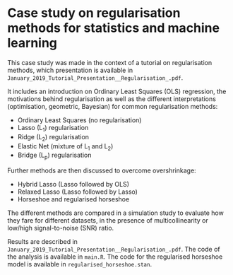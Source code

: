 # Case study on regularisation methods for statistics and machine learning

This case study was made in the context of a tutorial on regularisation methods, which presentation is available in `January_2019_Tutorial_Presentation__Regularisation_.pdf`.

It includes an introduction on Ordinary Least Squares (OLS) regression, the motivations behind regularisation as well as the different interpretations (optimisation, geometric, Bayesian) for common regularisation methods:
- Ordinary Least Squares (no regularisation)
- Lasso (L<sub>1</sub>) regularisation
- Ridge (L<sub>2</sub>) regularisation
- Elastic Net (mixture of L<sub>1</sub> and L<sub>2</sub>)
- Bridge (L<sub>p</sub>) regularisation

Further methods are then discussed to overcome overshrinkage:
- Hybrid Lasso (Lasso followed by OLS)
- Relaxed Lasso (Lasso followed by Lasso)
- Horseshoe and regularised horseshoe

The different methods are compared in a simulation study to evaluate how they fare for different datasets, in the presence of multicollinearity or low/high signal-to-noise (SNR) ratio.

Results are described in `January_2019_Tutorial_Presentation__Regularisation_.pdf`.
The code of the analysis is available in `main.R`.
The code for the regularised horseshoe model is available in `regularised_horseshoe.stan`.
